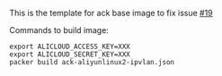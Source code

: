 This is the template for ack base image to fix issue [#19](https://github.com/AliyunContainerService/ack-image-builder/issues/19)

Commands to build image:
```
export ALICLOUD_ACCESS_KEY=XXX
export ALICLOUD_SECRET_KEY=XXX
packer build ack-aliyunlinux2-ipvlan.json
```